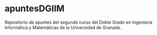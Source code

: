 # apuntesDGIIM
Repositorio de apuntes del segundo curso del Doble Grado en Ingeniería Informática y Matemáticas de la Universidad de Granada.
